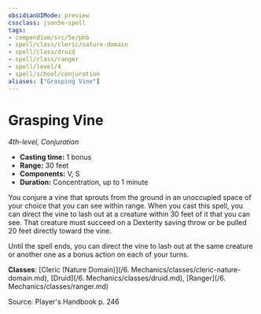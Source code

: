 ```yaml
---
obsidianUIMode: preview
cssclass: json5e-spell
tags:
- compendium/src/5e/phb
- spell/class/cleric/nature-domain
- spell/class/druid
- spell/class/ranger
- spell/level/4
- spell/school/conjuration
aliases: ["Grasping Vine"]
---
```

# Grasping Vine
*4th-level, Conjuration*  

- **Casting time:** 1 bonus
- **Range:** 30 feet
- **Components:** V, S
- **Duration:** Concentration, up to 1 minute

You conjure a vine that sprouts from the ground in an unoccupied space of your choice that you can see within range. When you cast this spell, you can direct the vine to lash out at a creature within 30 feet of it that you can see. That creature must succeed on a Dexterity saving throw or be pulled 20 feet directly toward the vine.

Until the spell ends, you can direct the vine to lash out at the same creature or another one as a bonus action on each of your turns.

**Classes**: [Cleric (Nature Domain)](/6. Mechanics/classes/cleric-nature-domain.md), [Druid](/6. Mechanics/classes/druid.md), [Ranger](/6. Mechanics/classes/ranger.md)

Source: Player's Handbook p. 246